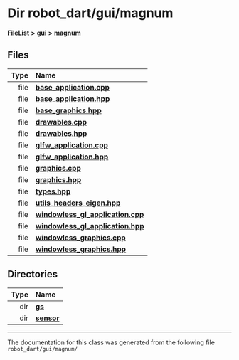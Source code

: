 

# Dir robot\_dart/gui/magnum



[**FileList**](files.md) **>** [**gui**](dir_6a9d4b7ec29c938d1d9a486c655cfc8a.md) **>** [**magnum**](dir_5d18adecbc10cabf3ca51da31f2acdd1.md)












## Files

| Type | Name |
| ---: | :--- |
| file | [**base\_application.cpp**](base__application_8cpp.md) <br> |
| file | [**base\_application.hpp**](base__application_8hpp.md) <br> |
| file | [**base\_graphics.hpp**](base__graphics_8hpp.md) <br> |
| file | [**drawables.cpp**](drawables_8cpp.md) <br> |
| file | [**drawables.hpp**](drawables_8hpp.md) <br> |
| file | [**glfw\_application.cpp**](glfw__application_8cpp.md) <br> |
| file | [**glfw\_application.hpp**](glfw__application_8hpp.md) <br> |
| file | [**graphics.cpp**](graphics_8cpp.md) <br> |
| file | [**graphics.hpp**](graphics_8hpp.md) <br> |
| file | [**types.hpp**](types_8hpp.md) <br> |
| file | [**utils\_headers\_eigen.hpp**](utils__headers__eigen_8hpp.md) <br> |
| file | [**windowless\_gl\_application.cpp**](windowless__gl__application_8cpp.md) <br> |
| file | [**windowless\_gl\_application.hpp**](windowless__gl__application_8hpp.md) <br> |
| file | [**windowless\_graphics.cpp**](windowless__graphics_8cpp.md) <br> |
| file | [**windowless\_graphics.hpp**](windowless__graphics_8hpp.md) <br> |


## Directories

| Type | Name |
| ---: | :--- |
| dir | [**gs**](dir_2f8612d80f6bb57c97efd4c82e0df286.md) <br> |
| dir | [**sensor**](dir_2c74a777547786aaf50e99ba400e19fa.md) <br> |

























































------------------------------
The documentation for this class was generated from the following file `robot_dart/gui/magnum/`

